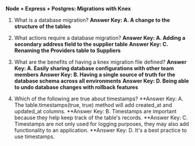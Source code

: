 **Node + Express + Postgres: Migrations with Knex**

1. What is a database migration?
**Answer Key: A. A change to the structure of the tables**

2. What actions require a database migration?
**Answer Key: A. Adding a secondary address field to the supplier table**
**Answer Key: C. Renaming the Providers table to Suppliers**



3. What are the benefits of having a knex migration file defined?
**Answer Key: A. Easily sharing database configurations with other team members**
**Answer Key: B. Having a single source of truth for the database schema across all environments**
**Answer Key: D. Being able to undo database changes with rollback features**

4. Which of the following are true about timestamps?
**Answer Key: A. The table.timestamps(true, true) method will add created_at and updated_at columns.
**Answer Key: B. Timestamps are important because they help keep track of the table's records.
**Answer Key: C. Timestamps are not only used for logging purposes, they may also add functionality to an application.
**Answer Key: D. It's a best practice to use timestamps.
